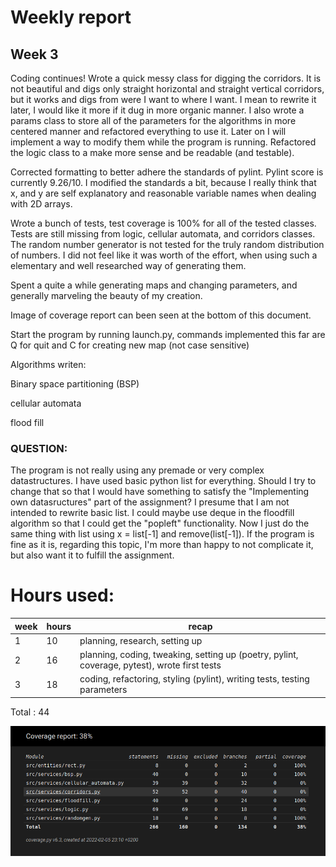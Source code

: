 # Weekly report 
## Week 3

Coding continues! Wrote a quick messy class for digging the corridors. It is not beautiful and digs only straight horizontal and straight vertical corridors, but it works and digs from were I want to where I want. I mean to rewrite it later, I would like it more if it dug in more organic manner. I also wrote a params class to store all of the parameters for the algorithms in more centered manner and refactored everything to use it. Later on I will implement a way to modify them while the program is running. Refactored the logic class to a make more sense and be readable (and testable).

Corrected formatting to better adhere the standards of pylint. Pylint score is currently 9.26/10. I modified the standards a bit, because I really think that x, and y are self explanatory and reasonable variable names when dealing with 2D arrays. 

Wrote a bunch of tests, test coverage is 100% for all of the tested classes. Tests are still missing from logic, cellular automata, and corridors classes. The random number generator is not tested for the truly random distribution of numbers. I did not feel like it was worth of the effort, when using such a elementary and well researched way of generating them. 

Spent a quite a while generating maps and changing parameters, and generally marveling the beauty of my creation.

Image of coverage report can been seen at the bottom of this document.

Start the program by running launch.py, commands implemented this far are Q for quit and C for creating new map (not case sensitive) 

Algorithms writen:

Binary space partitioning (BSP)

cellular automata

flood fill

### QUESTION: 
The program is not really using any premade or very complex datastructures. I have used basic python list for everything. Should I try to change that so that I would have something to satisfy the "Implementing own datasructures" part of the assignment? I presume that I am not intended to rewrite basic list. I could maybe use deque in the floodfill algorithm so that I could get the "popleft" functionality. Now I just do the same thing with list using x = list[-1] and  remove(list[-1]). If the program is fine as it is, regarding this topic, I'm more than happy to not complicate it, but also want it to fulfill the assignment. 

# Hours used:

 week | hours | recap
 ---- | ----- | -----
  1 | 10 | planning, research, setting up
  2 | 16 | planning, coding, tweaking, setting up (poetry, pylint, coverage, pytest), wrote first tests
  3 | 18 | coding, refactoring, styling (pylint), writing tests, testing parameters	
Total : 44


![coverage](./coverage/Coverage_report_week3.png)
